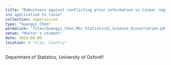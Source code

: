 ```yaml
---
title: "Robustness against conflicting prior information in linear regression
and application to lasso"
collection: supervision
type: "Guangyi Chen"
permalink: 'files/Guangyi_Chen_MSc_Statistical_Science_dissertation.pdf'
venue: "Master's student"
date: 2019-08-08
location: # "City, Country"
---
```


Department of Statistics, University of Oxford!!
